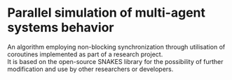 # Parallel simulation of multi-agent systems behavior

An algorithm employing non-blocking synchronization through utilisation of coroutines implemented as part of a research project. \
It is based on the open-source SNAKES library for the possibility of further modification and use by other researchers or developers.
